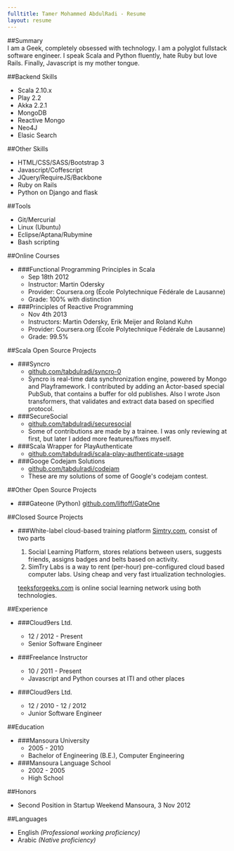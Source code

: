 ```yaml
---
fulltitle: Tamer Mohammed AbdulRadi - Resume
layout: resume
---
```

##Summary	
I am a Geek, completely obsessed with technology. I am a polyglot fullstack software engineer. I speak Scala and Python fluently, hate Ruby but love Rails. Finally, Javascript is my mother tongue.

##Backend Skills	
 - Scala 2.10.x
 - Play 2.2
 - Akka 2.2.1
 - MongoDB 
 - Reactive Mongo
 - Neo4J
 - Elasic Search

##Other Skills	
 - HTML/CSS/SASS/Bootstrap 3
 - Javascript/Coffescript
 - JQuery/RequireJS/Backbone
 - Ruby on Rails
 - Python on Django and flask

##Tools	
 - Git/Mercurial
 - Linux (Ubuntu)
 - Eclipse/Aptana/Rubymine
 - Bash scripting

##Online Courses
 - ###Functional Programming Principles in Scala 
   - Sep 18th 2012
   - Instructor: Martin Odersky 
   - Provider: Coursera.org (École Polytechnique Fédérale de Lausanne)
   - Grade: 100% with distinction
 - ###Principles of Reactive Programming
   - Nov 4th 2013
   - Instructors: Martin Odersky, Erik Meijer and Roland Kuhn
   - Provider: Coursera.org (École Polytechnique Fédérale de Lausanne)
   - Grade: 99.5%

##Scala Open Source Projects
- ###Syncro 
  - [github.com/tabdulradi/syncro-0](//github.com/tabdulradi/syncro/commits?author=tabdulradi)
  - Syncro is real-time data synchronization engine, powered by Mongo and Playframework.
    I contributed by adding an Actor-based special PubSub, that contains a buffer for old publishes. Also I wrote Json transformers, that validates and extract data based on specified protocol.
- ###SecureSocial 
  - [github.com/tabdulradi/securesocial](//github.com/tabdulradi/securesocial/commits?author=tabdulradi)
  - Some of contributions are made by a trainee. I was only reviewing at first, but later I added more features/fixes myself.
- ###Scala Wrapper for PlayAuthenticate 
  - [github.com/tabdulradi/scala-play-authenticate-usage](//github.com/tabdulradi/scala-play-authenticate-usage/commit/2ac00acfc585d27a1d43f1977a4191852104b739) 
- ###Googe Codejam Solutions 
  - [github.com/tabdulradi/codejam](//github.com/tabdulradi/codejam)
  - These are my solutions of some of Google's codejam contest.

##Other Open Source Projects
- ###Gateone (Python)
  [github.com/liftoff/GateOne](//github.com/liftoff/GateOne/commits?author=tabdulradi)

##Closed Source Projects
- ###White-label cloud-based training platform
  [Simtry.com](//simtry.com), consist of two parts
  1. Social Learning Platform, stores relations between users, suggests friends, assigns badges and belts based on activity.
  2. SimTry Labs is a way to rent (per-hour) pre-configured cloud based computer labs. Using cheap and very fast <var></var>irtualization technologies. 
  
  [teeksforgeeks.com](//teeksforgeeks.com) is online social learning network using both technologies.

##Experience	
 - ###Cloud9ers Ltd.
   - 12 / 2012 - Present  
   - Senior Software Engineer

 - ###Freelance Instructor
   - 10 / 2011 - Present  
   - Javascript and Python courses at ITI and other places

 - ###Cloud9ers Ltd.
   - 12 / 2010 - 12 / 2012  	
   - Junior Software Engineer

##Education	
 - ###Mansoura University
   - 2005 - 2010  
   - Bachelor of Engineering (B.E.), Computer Engineering
 - ###Mansoura Language School
   - 2002 - 2005
   - High School

##Honors	
 - Second Position in Startup Weekend Mansoura, 3 Nov 2012

##Languages	
 - English _(Professional working proficiency)_
 - Arabic _(Native proficiency)_
